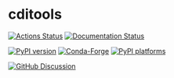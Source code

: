 # cditools

[![Actions Status][actions-badge]][actions-link]
[![Documentation Status][rtd-badge]][rtd-link]

[![PyPI version][pypi-version]][pypi-link]
[![Conda-Forge][conda-badge]][conda-link]
[![PyPI platforms][pypi-platforms]][pypi-link]

[![GitHub Discussion][github-discussions-badge]][github-discussions-link]

<!-- SPHINX-START -->

<!-- prettier-ignore-start -->
[actions-badge]:            https://github.com/nsls2/cditools/workflows/CI/badge.svg
[actions-link]:             https://github.com/nsls2/cditools/actions
[conda-badge]:              https://img.shields.io/conda/vn/conda-forge/cditools
[conda-link]:               https://github.com/conda-forge/cditools-feedstock
[github-discussions-badge]: https://img.shields.io/static/v1?label=Discussions&message=Ask&color=blue&logo=github
[github-discussions-link]:  https://github.com/nsls2/cditools/discussions
[pypi-link]:                https://pypi.org/project/cditools/
[pypi-platforms]:           https://img.shields.io/pypi/pyversions/cditools
[pypi-version]:             https://img.shields.io/pypi/v/cditools
[rtd-badge]:                https://readthedocs.org/projects/cditools/badge/?version=latest
[rtd-link]:                 https://cditools.readthedocs.io/en/latest/?badge=latest

<!-- prettier-ignore-end -->
